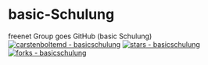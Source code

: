# basic-Schulung
freenet Group goes GitHub (basic Schulung)
[![carstenboltemd - basicschulung](https://img.shields.io/static/v1?label=carstenboltemd&message=basicschulung&color=blue&logo=github)](https://github.com/carstenboltemd/basicschulung)
[![stars - basicschulung](https://img.shields.io/github/stars/carstenboltemd/basicschulung?style=social)](https://github.com/carstenboltemd/basicschulung)
[![forks - basicschulung](https://img.shields.io/github/forks/carstenboltemd/basicschulung?style=social)](https://github.com/carstenboltemd/basicschulung)
